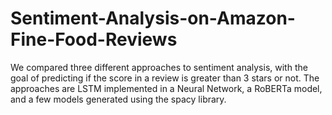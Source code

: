 # Sentiment-Analysis-on-Amazon-Fine-Food-Reviews

We compared three different approaches to sentiment analysis, with the goal of predicting if the score in a review is greater
than 3 stars or not. The approaches are LSTM implemented in a Neural Network, a RoBERTa model, and a few models
generated using the spacy library. 

